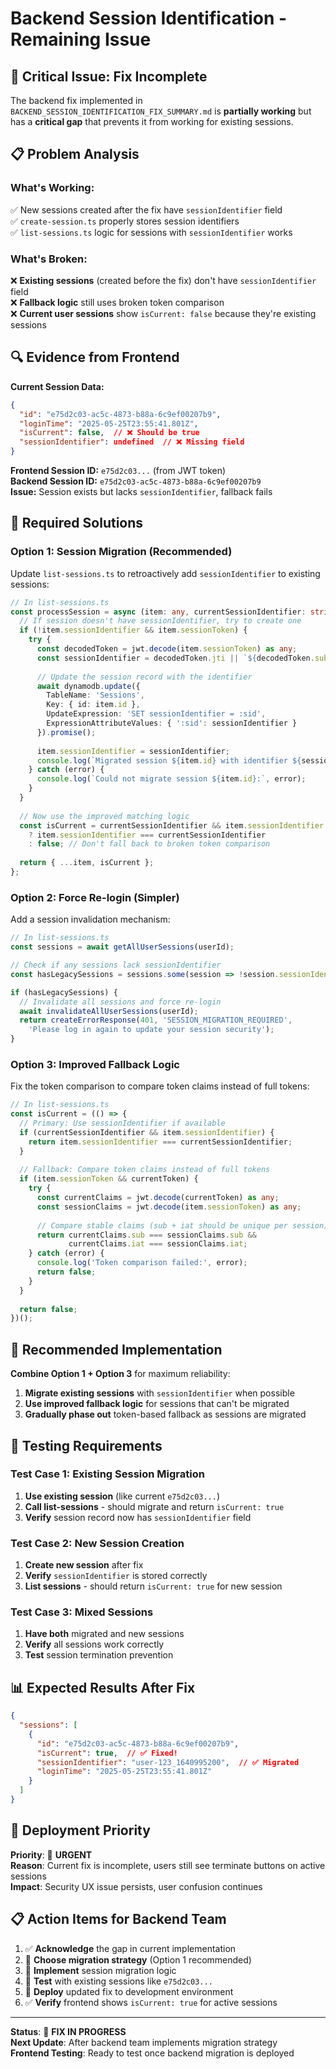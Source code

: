 # Backend Session Identification - Remaining Issue

## 🚨 **Critical Issue: Fix Incomplete**

The backend fix implemented in `BACKEND_SESSION_IDENTIFICATION_FIX_SUMMARY.md` is **partially working** but has a **critical gap** that prevents it from working for existing sessions.

## 📋 **Problem Analysis**

### **What's Working:**
✅ New sessions created after the fix have `sessionIdentifier` field  
✅ `create-session.ts` properly stores session identifiers  
✅ `list-sessions.ts` logic for sessions with `sessionIdentifier` works  

### **What's Broken:**
❌ **Existing sessions** (created before the fix) don't have `sessionIdentifier` field  
❌ **Fallback logic** still uses broken token comparison  
❌ **Current user sessions** show `isCurrent: false` because they're existing sessions  

## 🔍 **Evidence from Frontend**

**Current Session Data:**
```json
{
  "id": "e75d2c03-ac5c-4873-b88a-6c9ef00207b9",
  "loginTime": "2025-05-25T23:55:41.801Z",
  "isCurrent": false,  // ❌ Should be true
  "sessionIdentifier": undefined  // ❌ Missing field
}
```

**Frontend Session ID:** `e75d2c03...` (from JWT token)  
**Backend Session ID:** `e75d2c03-ac5c-4873-b88a-6c9ef00207b9`  
**Issue:** Session exists but lacks `sessionIdentifier`, fallback fails

## 🔧 **Required Solutions**

### **Option 1: Session Migration (Recommended)**

Update `list-sessions.ts` to retroactively add `sessionIdentifier` to existing sessions:

```typescript
// In list-sessions.ts
const processSession = async (item: any, currentSessionIdentifier: string) => {
  // If session doesn't have sessionIdentifier, try to create one
  if (!item.sessionIdentifier && item.sessionToken) {
    try {
      const decodedToken = jwt.decode(item.sessionToken) as any;
      const sessionIdentifier = decodedToken.jti || `${decodedToken.sub}_${decodedToken.iat}`;
      
      // Update the session record with the identifier
      await dynamodb.update({
        TableName: 'Sessions',
        Key: { id: item.id },
        UpdateExpression: 'SET sessionIdentifier = :sid',
        ExpressionAttributeValues: { ':sid': sessionIdentifier }
      }).promise();
      
      item.sessionIdentifier = sessionIdentifier;
      console.log(`Migrated session ${item.id} with identifier ${sessionIdentifier}`);
    } catch (error) {
      console.log(`Could not migrate session ${item.id}:`, error);
    }
  }
  
  // Now use the improved matching logic
  const isCurrent = currentSessionIdentifier && item.sessionIdentifier
    ? item.sessionIdentifier === currentSessionIdentifier
    : false; // Don't fall back to broken token comparison
    
  return { ...item, isCurrent };
};
```

### **Option 2: Force Re-login (Simpler)**

Add a session invalidation mechanism:

```typescript
// In list-sessions.ts
const sessions = await getAllUserSessions(userId);

// Check if any sessions lack sessionIdentifier
const hasLegacySessions = sessions.some(session => !session.sessionIdentifier);

if (hasLegacySessions) {
  // Invalidate all sessions and force re-login
  await invalidateAllUserSessions(userId);
  return createErrorResponse(401, 'SESSION_MIGRATION_REQUIRED', 
    'Please log in again to update your session security');
}
```

### **Option 3: Improved Fallback Logic**

Fix the token comparison to compare token claims instead of full tokens:

```typescript
// In list-sessions.ts
const isCurrent = (() => {
  // Primary: Use sessionIdentifier if available
  if (currentSessionIdentifier && item.sessionIdentifier) {
    return item.sessionIdentifier === currentSessionIdentifier;
  }
  
  // Fallback: Compare token claims instead of full tokens
  if (item.sessionToken && currentToken) {
    try {
      const currentClaims = jwt.decode(currentToken) as any;
      const sessionClaims = jwt.decode(item.sessionToken) as any;
      
      // Compare stable claims (sub + iat should be unique per session)
      return currentClaims.sub === sessionClaims.sub && 
             currentClaims.iat === sessionClaims.iat;
    } catch (error) {
      console.log('Token comparison failed:', error);
      return false;
    }
  }
  
  return false;
})();
```

## 🎯 **Recommended Implementation**

**Combine Option 1 + Option 3** for maximum reliability:

1. **Migrate existing sessions** with `sessionIdentifier` when possible
2. **Use improved fallback logic** for sessions that can't be migrated
3. **Gradually phase out** token-based fallback as sessions are migrated

## 🧪 **Testing Requirements**

### **Test Case 1: Existing Session Migration**
1. **Use existing session** (like current `e75d2c03...`)
2. **Call list-sessions** - should migrate and return `isCurrent: true`
3. **Verify** session record now has `sessionIdentifier` field

### **Test Case 2: New Session Creation**
1. **Create new session** after fix
2. **Verify** `sessionIdentifier` is stored correctly
3. **List sessions** - should return `isCurrent: true` for new session

### **Test Case 3: Mixed Sessions**
1. **Have both** migrated and new sessions
2. **Verify** all sessions work correctly
3. **Test** session termination prevention

## 📊 **Expected Results After Fix**

```json
{
  "sessions": [
    {
      "id": "e75d2c03-ac5c-4873-b88a-6c9ef00207b9",
      "isCurrent": true,  // ✅ Fixed!
      "sessionIdentifier": "user-123_1640995200",  // ✅ Migrated
      "loginTime": "2025-05-25T23:55:41.801Z"
    }
  ]
}
```

## 🚀 **Deployment Priority**

**Priority**: 🔴 **URGENT**  
**Reason**: Current fix is incomplete, users still see terminate buttons on active sessions  
**Impact**: Security UX issue persists, user confusion continues  

## 📋 **Action Items for Backend Team**

1. ✅ **Acknowledge** the gap in current implementation
2. 🔄 **Choose migration strategy** (Option 1 recommended)
3. 🔧 **Implement** session migration logic
4. 🧪 **Test** with existing sessions like `e75d2c03...`
5. 🚀 **Deploy** updated fix to development environment
6. ✅ **Verify** frontend shows `isCurrent: true` for active sessions

---

**Status**: 🔄 **FIX IN PROGRESS**  
**Next Update**: After backend team implements migration strategy  
**Frontend Testing**: Ready to test once backend migration is deployed 